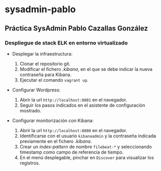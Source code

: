 # sysadmin-pablo


## Práctica SysAdmin Pablo Cazallas González
### Despliegue de stack ELK en entorno virtualizado


- Desplegar la infraestructura:
    1. Clonar el repositorio git.
    2. Modificar el fichero *.kibana*, en el que se debe indicar la nueva contraseña para Kibana.
    3. Ejecutar el comando <code>vagrant up</code>.


- Configurar Wordpress:
    1. Abrir la url <code>http://localhost:8081</code> en el navegador.
    2. Seguir los pasos indicados en el asistente de configuración mostrado.


- Configurar monitorización con Kibana:
    1. Abrir la url <code>http://localhost:8080</code> en el navegador.
    2. Identificarse con el usuario <code>kibanaadmin</code> y la contraseña indicada previamente en el fichero *.kibana*.
    3. Crear un *index-pattern* de nombre <code>filebeat-*</code> y seleccionando timestamp como campo de referencia de tiempo.
    4. En el menú desplegable, pinchar en <code>Discover</code> para visualizar los registros.

